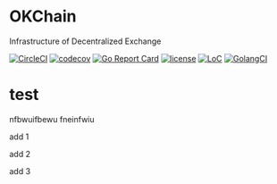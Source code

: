 # OKChain
Infrastructure of Decentralized Exchange

[![CircleCI](https://circleci.com/gh/okblockchain/test/tree/master.svg?style=shield)](https://circleci.com/gh/okblockchain/test/tree/master)
[![codecov](https://codecov.io/gh/okblockchain/test/branch/master/graph/badge.svg)](https://codecov.io/gh/okblockchain/test)
[![Go Report Card](https://goreportcard.com/badge/github.com/okblockchain/test)](https://goreportcard.com/report/github.com/okblockchain/test)
[![license](https://img.shields.io/github/license/okblockchain/test.svg)](https://github.com/okblockchain/test/blob/master/LICENSE)
[![LoC](https://tokei.rs/b1/github/okblockchain/test)](https://github.com/okblockchain/test)
[![GolangCI](https://golangci.com/badges/github.com/okblockchain/test.svg)](https://golangci.com/r/github.com/okblockchain/test)

# test
nfbwuifbewu
fneinfwiu


add 1


add 2

add 3
